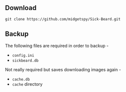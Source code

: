 ## Download

`git clone https://github.com/midgetspy/Sick-Beard.git`

## Backup

The following files are required in order to backup -

- `config.ini`
- `sickbeard.db`

Not really required but saves downloading images again -

- `cache.db`
- `cache` directory
